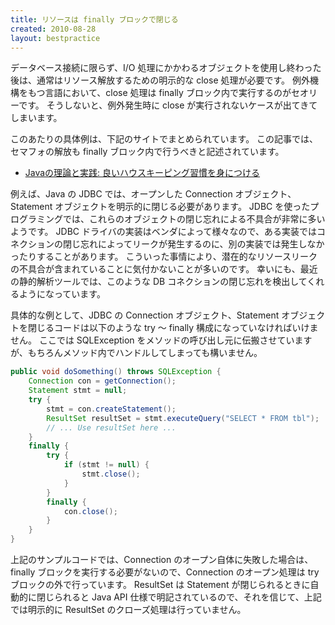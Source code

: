 ```yaml
---
title: リソースは finally ブロックで閉じる
created: 2010-08-28
layout: bestpractice
---
```


データベース接続に限らず、I/O 処理にかかわるオブジェクトを使用し終わった後は、通常はリソース解放するための明示的な close 処理が必要です。
例外機構をもつ言語において、close 処理は finally ブロック内で実行するのがセオリーです。
そうしないと、例外発生時に close が実行されないケースが出てきてしまいます。

このあたりの具体例は、下記のサイトでまとめられています。
この記事では、セマフォの解放も finally ブロック内で行うべきと記述されています。

* [Javaの理論と実践: 良いハウスキーピング習慣を身につける](http://www.ibm.com/developerworks/jp/java/library/j-jtp03216/index.html)

例えば、Java の JDBC では、オープンした Connection オブジェクト、Statement オブジェクトを明示的に閉じる必要があります。
JDBC を使ったプログラミングでは、これらのオブジェクトの閉じ忘れによる不具合が非常に多いようです。
JDBC ドライバの実装はベンダによって様々なので、ある実装ではコネクションの閉じ忘れによってリークが発生するのに、別の実装では発生しなかったりすることがあります。
こういった事情により、潜在的なリソースリークの不具合が含まれていることに気付かないことが多いのです。
幸いにも、最近の静的解析ツールでは、このような DB コネクションの閉じ忘れを検出してくれるようになっています。

具体的な例として、JDBC の Connection オブジェクト、Statement オブジェクトを閉じるコードは以下のような try ～ finally 構成になっていなければいけません。
ここでは SQLException をメソッドの呼び出し元に伝搬させていますが、もちろんメソッド内でハンドルしてしまっても構いません。

```java
public void doSomething() throws SQLException {
    Connection con = getConnection();
    Statement stmt = null;
    try {
        stmt = con.createStatement();
        ResultSet resultSet = stmt.executeQuery("SELECT * FROM tbl");
        // ... Use resultSet here ...
    }
    finally {
        try {
            if (stmt != null) {
                stmt.close();
            }
        }
        finally {
            con.close();
        }
    }
}
```

上記のサンプルコードでは、Connection のオープン自体に失敗した場合は、finally ブロックを実行する必要がないので、Connection のオープン処理は try ブロックの外で行っています。
ResultSet は Statement が閉じられるときに自動的に閉じられると Java API 仕様で明記されているので、それを信じて、上記では明示的に ResultSet のクローズ処理は行っていません。
